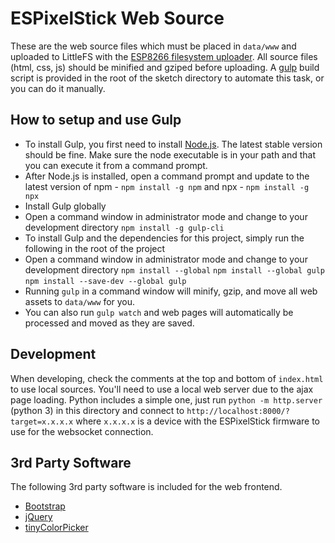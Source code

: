 # ESPixelStick Web Source

These are the web source files which must be placed in ```data/www``` and uploaded to LittleFS with the [ESP8266 filesystem uploader](https://github.com/esp8266/arduino-esp8266fs-plugin).  All source files (html, css, js) should be minified and gziped before uploading.  A [gulp](http://gulpjs.com) build script is provided in the root of the sketch directory to automate this task, or you can do it manually.

## How to setup and use Gulp

- To install Gulp, you first need to install [Node.js](https://nodejs.org). The latest stable version should be fine.  Make sure the node executable is in your path and that you can execute it from a command prompt.
- After Node.js is installed, open a command prompt and update to the latest version of npm - ```npm install -g npm``` and npx - ```npm install -g npx```
- Install Gulp globally 
- Open a command window in administrator mode and change to your development directory
```npm install -g gulp-cli```
- To install Gulp and the dependencies for this project, simply run the following in the root of the project 
- Open a command window in administrator mode and change to your development directory
```npm install --global```
```npm install --global gulp```
```npm install --save-dev --global gulp```
- Running ```gulp``` in a command window will minify, gzip, and move all web assets to ```data/www``` for you.  
- You can also run ```gulp watch``` and web pages will automatically be processed and moved as they are saved.



## Development

When developing, check the comments at the top and bottom of ```index.html``` to use local sources. You'll need to use a local web server due to the ajax page loading. Python includes a simple one, just run ```python -m http.server``` (python 3) in this directory and connect to ```http://localhost:8000/?target=x.x.x.x```  where ```x.x.x.x``` is a device with the ESPixelStick firmware to use for the websocket connection.

## 3rd Party Software

The following 3rd party software is included for the web frontend.

- [Bootstrap](http://getbootstrap.com/)
- [jQuery](https://jquery.com/)
- [tinyColorPicker](https://github.com/PitPik/tinyColorPicker)
